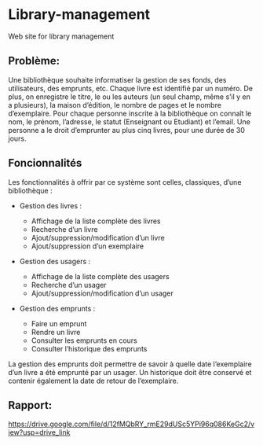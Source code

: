 # Library-management
Web site for library management

## Problème:
Une bibliothèque souhaite informatiser la gestion de ses fonds, des utilisateurs, des emprunts, etc. Chaque livre est identifié par un numéro. De plus, on enregistre le titre, le ou les auteurs (un seul champ, même s’il y en a plusieurs), la maison d’édition, le nombre de pages et le nombre d’exemplaire. Pour chaque personne inscrite à la bibliothèque on connaît le nom, le prénom, l’adresse, le statut (Enseignant ou Etudiant) et l’email. Une personne a le droit d’emprunter au plus cinq livres, pour une durée de 30 jours. 

## Foncionnalités
Les fonctionnalités à offrir par ce système sont celles, classiques, d’une bibliothèque :  

  * Gestion des livres :  
      * Affichage de la liste complète des livres  
      * Recherche d’un livre  
      * Ajout/suppression/modification d’un livre  
      * Ajout/suppression d’un exemplaire  
      
  * Gestion des usagers :  
      * Affichage de la liste complète des usagers  
      * Recherche d’un usager  
      * Ajout/suppression/modification d’un usager  
      
  *	Gestion des emprunts :  
      * Faire un emprunt  
      * Rendre un livre  
      * Consulter les emprunts en cours  
      * Consulter l’historique des emprunts  
      
La gestion des emprunts doit permettre de savoir à quelle date l’exemplaire d’un livre a été emprunté par un usager. Un historique doit être conservé et contenir également la date de retour de l’exemplaire.

## Rapport:
https://drive.google.com/file/d/12fMQbRY_rmE29dUSc5YPi96q086KeGc2/view?usp=drive_link
